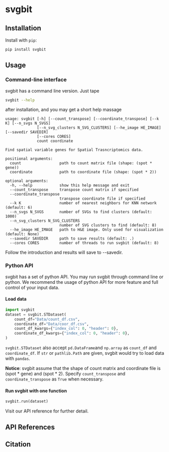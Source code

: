 # svgbit

## Installation

Install with `pip`:

```sh
pip install svgbit
```

## Usage

### Command-line interface
svgbit has a command line version. Just tape

```sh
svgbit --help
```

after installation, and you may get a short help massage

```
usage: svgbit [-h] [--count_transpose] [--coordinate_transpose] [--k K] [--n_svgs N_SVGS]
              [--n_svg_clusters N_SVG_CLUSTERS] [--he_image HE_IMAGE] [--savedir SAVEDIR]
              [--cores CORES]
              count coordinate

Find spatial variable genes for Spatial Trasncriptomics data.

positional arguments:
  count                 path to count matrix file (shape: (spot * gene))
  coordinate            path to coordinate file (shape: (spot * 2))

optional arguments:
  -h, --help            show this help message and exit
  --count_transpose     transpose count matrix if specified
  --coordinate_transpose
                        transpose coordinate file if specified
  --k K                 number of nearest neighbors for KNN network (default: 6)
  --n_svgs N_SVGS       number of SVGs to find clusters (default: 1000)
  --n_svg_clusters N_SVG_CLUSTERS
                        number of SVG clusters to find (default: 8)
  --he_image HE_IMAGE   path to H&E image. Only used for visualization (default: None)
  --savedir SAVEDIR     path to save results (default: .)
  --cores CORES         number of threads to run svgbit (default: 8)
```

Follow the introduction and results will save to --savedir. 

### Python API
svgbit has a set of python API. You may run svgbit through command line or python.
We recommend the usage of python API for more feature and full control of your input
data.

#### Load data

```python
import svgbit
dataset = svgbit.STDataset(
    count_df="Data/count_df.csv",
    coordinate_df="Data/coor_df.csv",
    count_df_kwargs={"index_col": 0, "header": 0},
    coordinate_df_kwargs={"index_col": 0, "header": 0},
)
```

`svgbit.STDataset` also accept `pd.DataFrame`and `np.array` as `count_df` and 
`coordinate_df`. If `str` or `pathlib.Path` are given, svgbit would try to load
data with `pandas`.

**Notice**: svgbit assume that the shape of count matrix and coordinate file is 
(spot * gene) and (spot * 2). Specify `count_transpose` and `coordinate_transpose`
as `True` when necessary. 

#### Run svgbit with one function

```python
svgbit.run(dataset)
```

Visit our API reference for further detail.

## API References

## Citation
